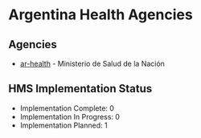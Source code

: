 # Argentina Health Agencies

## Agencies

- [ar-health](ar-health/index.md) - Ministerio de Salud de la Nación

## HMS Implementation Status

- Implementation Complete: 0
- Implementation In Progress: 0
- Implementation Planned: 1
